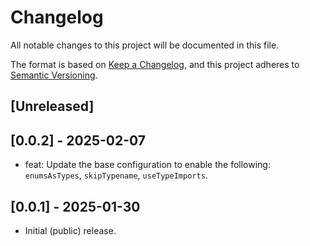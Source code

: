 # Changelog

All notable changes to this project will be documented in this file.

The format is based on [Keep a Changelog](https://keepachangelog.com/en/1.1.0/),
and this project adheres to [Semantic Versioning](./README.md#updating-and-versioning).

## [Unreleased]


## [0.0.2] - 2025-02-07

-   feat: Update the base configuration to enable the following: `enumsAsTypes`, `skipTypename`, `useTypeImports`.

## [0.0.1] - 2025-01-30

-   Initial (public) release.

